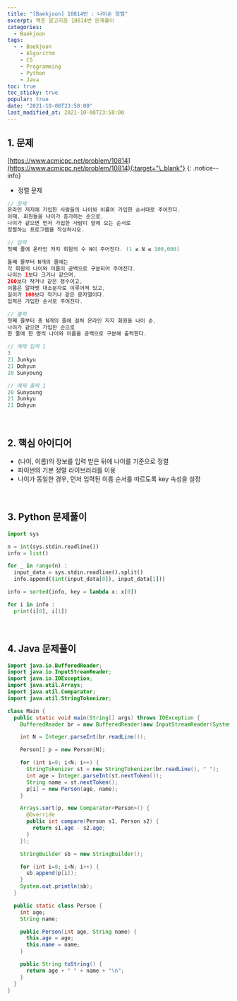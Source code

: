 ```yaml
---
title: "[Baekjoon] 10814번 : 나이순 정렬"
excerpt: 백준 알고리즘 10814번 문제풀이
categories:
  - Baekjoon
tags:
  - - Baekjoon
    - Algorithm
    - CS
    - Programming
    - Python
    - Java
toc: true
toc_sticky: true
popular: true
date: "2021-10-08T23:50:00"
last_modified_at: 2021-10-08T23:50:00
---
```


## 1. 문제

[https://www.acmicpc.net/problem/10814](https://www.acmicpc.net/problem/10814){:target="\_blank"}
{: .notice--info}

- 정렬 문제

```java
// 문제
온라인 저지에 가입한 사람들의 나이와 이름이 가입한 순서대로 주어진다.
이때, 회원들을 나이가 증가하는 순으로,
나이가 같으면 먼저 가입한 사람이 앞에 오는 순서로
정렬하는 프로그램을 작성하시오.

// 입력
첫째 줄에 온라인 저지 회원의 수 N이 주어진다. (1 ≤ N ≤ 100,000)

둘째 줄부터 N개의 줄에는
각 회원의 나이와 이름이 공백으로 구분되어 주어진다.
나이는 1보다 크거나 같으며,
200보다 작거나 같은 정수이고,
이름은 알파벳 대소문자로 이루어져 있고,
길이가 100보다 작거나 같은 문자열이다.
입력은 가입한 순서로 주어진다.

// 출력
첫째 줄부터 총 N개의 줄에 걸쳐 온라인 저지 회원을 나이 순,
나이가 같으면 가입한 순으로
한 줄에 한 명씩 나이와 이름을 공백으로 구분해 출력한다.

// 예제 입력 1
3
21 Junkyu
21 Dohyun
20 Sunyoung

// 예제 출력 1
20 Sunyoung
21 Junkyu
21 Dohyun
```

<br>

## 2. 핵심 아이디어

- (나이, 이름)의 정보를 입력 받은 뒤에 나이를 기준으로 정렬
- 파이썬의 기본 정렬 라이브러리를 이용
- 나이가 동일한 경우, 먼저 입력된 이름 순서를 따르도록 key 속성을 설정

<br>

## 3. Python 문제풀이

```python
import sys

n = int(sys.stdin.readline())
info = list()

for _ in range(n) :
  input_data = sys.stdin.readline().split()
  info.append((int(input_data[0]), input_data[1]))

info = sorted(info, key = lambda x: x[0])

for i in info :
  print(i[0], i[1])
```

<br>

## 4. Java 문제풀이

```java
import java.io.BufferedReader;
import java.io.InputStreamReader;
import java.io.IOException;
import java.util.Arrays;
import java.util.Comparator;
import java.util.StringTokenizer;

class Main {
  public static void main(String[] args) throws IOException {
    BufferedReader br = new BufferedReader(new InputStreamReader(System.in));

    int N = Integer.parseInt(br.readLine());

    Person[] p = new Person[N];

    for (int i=0; i<N; i++) {
      StringTokenizer st = new StringTokenizer(br.readLine(), " ");
      int age = Integer.parseInt(st.nextToken());
      String name = st.nextToken();
      p[i] = new Person(age, name);
    }

    Arrays.sort(p, new Comparator<Person>() {
      @Override
      public int compare(Person s1, Person s2) {
        return s1.age - s2.age;
      }
    });

    StringBuilder sb = new StringBuilder();

    for (int i=0; i<N; i++) {
      sb.append(p[i]);
    }
    System.out.println(sb);
  }

  public static class Person {
    int age;
    String name;

    public Person(int age, String name) {
      this.age = age;
      this.name = name;
    }

    public String toString() {
      return age + " " + name + "\n";
    }
  }
}
```
